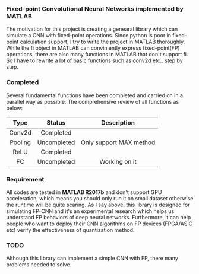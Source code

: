 ### Fixed-point Convolutional Neural Networks implemented by MATLAB

The motivation for this project is creating a genearal library which can simulate a CNN with fixed-point operations. Since python is poor in fixed-point calculation support, I try to write the project in MATLAB thoroughly. While the fi object in MATLAB can conviniently express fixed-point(FP) operations, there are also many functions in MATLAB that don't support fi. So I have to rewrite a lot of basic functions such as conv2d etc.. step by step.

### Completed
Several fundamental functions have been completed and carried on in a parallel way as possible. The comprehensive review of all functions as below:

|   **Type**  |    **Status**   |       **Description**       |
|:-------:|:-----------:|:-----------------------:|
| Conv2d  | Completed   |                         |
| Pooling | Uncompleted | Only support MAX method |
| ReLU    | Completed   |                         |
| FC      | Uncompleted | Working on it           |

### Requirement

All codes are tested in **MATLAB R2017b** and don't support GPU acceleration, which means you should only run it on small dataset otherwise the runtime will be quite scaring. As I say above, this library is designed for simulating FP-CNN and it's an experimental research which helps us understand FP behaviors of deep neural networks. Furthermore, it can help people who want to deploy their CNN algorithms on FP devices (FPGA/ASIC etc) verify the effectiveness of quantization method.

### TODO

Although this library can implement a simple CNN with FP, there many problems needed to solve.
